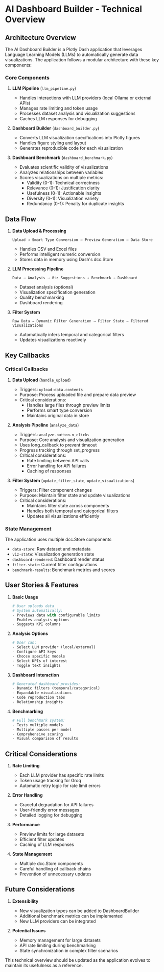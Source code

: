 # AI Dashboard Builder - Technical Overview

## Architecture Overview

The AI Dashboard Builder is a Plotly Dash application that leverages Language Learning Models (LLMs) to automatically generate data visualizations. The application follows a modular architecture with these key components:

### Core Components

1. **LLM Pipeline** (`llm_pipeline.py`)
   - Handles interactions with LLM providers (local Ollama or external APIs)
   - Manages rate limiting and token usage
   - Processes dataset analysis and visualization suggestions
   - Caches LLM responses for debugging

2. **Dashboard Builder** (`dashboard_builder.py`)
   - Converts LLM visualization specifications into Plotly figures
   - Handles figure styling and layout
   - Generates reproducible code for each visualization

3. **Dashboard Benchmark** (`dashboard_benchmark.py`)
   - Evaluates scientific validity of visualizations
   - Analyzes relationships between variables
   - Scores visualizations on multiple metrics:
     * Validity (0-1): Technical correctness
     * Relevance (0-1): Justification clarity
     * Usefulness (0-1): Actionable insights
     * Diversity (0-1): Visualization variety
     * Redundancy (0-1): Penalty for duplicate insights

## Data Flow

1. **Data Upload & Processing**
   ```
   Upload → Smart Type Conversion → Preview Generation → Data Store
   ```
   - Handles CSV and Excel files
   - Performs intelligent numeric conversion
   - Stores data in memory using Dash's dcc.Store

2. **LLM Processing Pipeline**
   ```
   Data → Analysis → Viz Suggestions → Benchmark → Dashboard
   ```
   - Dataset analysis (optional)
   - Visualization specification generation
   - Quality benchmarking
   - Dashboard rendering

3. **Filter System**
   ```
   Raw Data → Dynamic Filter Generation → Filter State → Filtered Visualizations
   ```
   - Automatically infers temporal and categorical filters
   - Updates visualizations reactively

## Key Callbacks

### Critical Callbacks

1. **Data Upload** (`handle_upload`)
   - Triggers: `upload-data.contents`
   - Purpose: Process uploaded file and prepare data preview
   - Critical considerations: 
     * Handles large files through preview limits
     * Performs smart type conversion
     * Maintains original data in store

2. **Analysis Pipeline** (`analyze_data`)
   - Triggers: `analyze-button.n_clicks`
   - Purpose: Core analysis and visualization generation
   - Uses long_callback to prevent timeout
   - Progress tracking through set_progress
   - Critical considerations:
     * Rate limiting between API calls
     * Error handling for API failures
     * Caching of responses

3. **Filter System** (`update_filter_state`, `update_visualizations`)
   - Triggers: Filter component changes
   - Purpose: Maintain filter state and update visualizations
   - Critical considerations:
     * Maintains filter state across components
     * Handles both temporal and categorical filters
     * Updates all visualizations efficiently

### State Management

The application uses multiple dcc.Store components:
- `data-store`: Raw dataset and metadata
- `viz-state`: Visualization generation state
- `dashboard-rendered`: Dashboard render status
- `filter-state`: Current filter configurations
- `benchmark-results`: Benchmark metrics and scores

## User Stories & Features

1. **Basic Usage**
   ```python
   # User uploads data
   # System automatically:
   - Previews data with configurable limits
   - Enables analysis options
   - Suggests KPI columns
   ```

2. **Analysis Options**
   ```python
   # User can:
   - Select LLM provider (local/external)
   - Configure API keys
   - Choose specific models
   - Select KPIs of interest
   - Toggle text insights
   ```

3. **Dashboard Interaction**
   ```python
   # Generated dashboard provides:
   - Dynamic filters (temporal/categorical)
   - Expandable visualizations
   - Code reproduction tabs
   - Relationship insights
   ```

4. **Benchmarking**
   ```python
   # Full benchmark system:
   - Tests multiple models
   - Multiple passes per model
   - Comprehensive scoring
   - Visual comparison of results
   ```

## Critical Considerations

1. **Rate Limiting**
   - Each LLM provider has specific rate limits
   - Token usage tracking for Groq
   - Automatic retry logic for rate limit errors

2. **Error Handling**
   - Graceful degradation for API failures
   - User-friendly error messages
   - Detailed logging for debugging

3. **Performance**
   - Preview limits for large datasets
   - Efficient filter updates
   - Caching of LLM responses

4. **State Management**
   - Multiple dcc.Store components
   - Careful handling of callback chains
   - Prevention of unnecessary updates

## Future Considerations

1. **Extensibility**
   - New visualization types can be added to DashboardBuilder
   - Additional benchmark metrics can be implemented
   - New LLM providers can be integrated

2. **Potential Issues**
   - Memory management for large datasets
   - API rate limiting during benchmarking
   - State synchronization in complex filter scenarios

This technical overview should be updated as the application evolves to maintain its usefulness as a reference. 